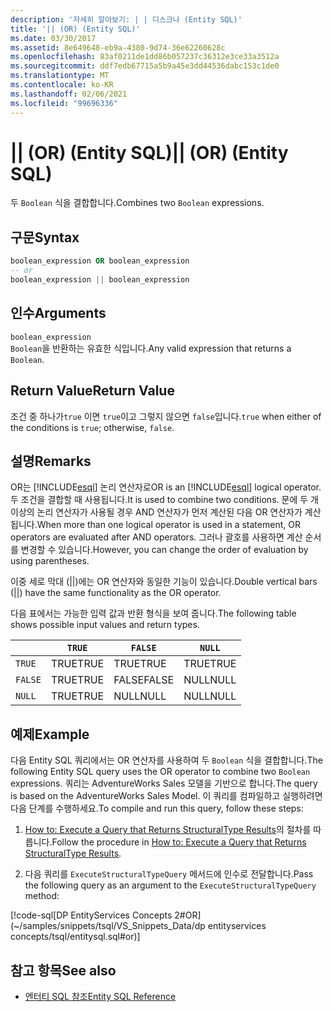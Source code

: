 ```yaml
---
description: '자세히 알아보기: | | 디스크나 (Entity SQL)'
title: '|| (OR) (Entity SQL)'
ms.date: 03/30/2017
ms.assetid: 8e649648-eb9a-4380-9d74-36e62260628c
ms.openlocfilehash: 83af0211de1dd86b057237c36312e3ce33a3512a
ms.sourcegitcommit: ddf7edb67715a5b9a45e3dd44536dabc153c1de0
ms.translationtype: MT
ms.contentlocale: ko-KR
ms.lasthandoff: 02/06/2021
ms.locfileid: "99696336"
---
```

# <a name="-or-entity-sql"></a><span data-ttu-id="a3321-103">|| (OR) (Entity SQL)</span><span class="sxs-lookup"><span data-stu-id="a3321-103">|| (OR) (Entity SQL)</span></span>

<span data-ttu-id="a3321-104">두 `Boolean` 식을 결합합니다.</span><span class="sxs-lookup"><span data-stu-id="a3321-104">Combines two `Boolean` expressions.</span></span>  
  
## <a name="syntax"></a><span data-ttu-id="a3321-105">구문</span><span class="sxs-lookup"><span data-stu-id="a3321-105">Syntax</span></span>  
  
```sql  
boolean_expression OR boolean_expression  
-- or
boolean_expression || boolean_expression  
```  
  
## <a name="arguments"></a><span data-ttu-id="a3321-106">인수</span><span class="sxs-lookup"><span data-stu-id="a3321-106">Arguments</span></span>  

 `boolean_expression`  
 <span data-ttu-id="a3321-107">`Boolean`을 반환하는 유효한 식입니다.</span><span class="sxs-lookup"><span data-stu-id="a3321-107">Any valid expression that returns a `Boolean`.</span></span>  
  
## <a name="return-value"></a><span data-ttu-id="a3321-108">Return Value</span><span class="sxs-lookup"><span data-stu-id="a3321-108">Return Value</span></span>  

 <span data-ttu-id="a3321-109">조건 중 하나가`true` 이면 `true`이고 그렇지 않으면 `false`입니다.</span><span class="sxs-lookup"><span data-stu-id="a3321-109">`true` when either of the conditions is `true`; otherwise, `false`.</span></span>  
  
## <a name="remarks"></a><span data-ttu-id="a3321-110">설명</span><span class="sxs-lookup"><span data-stu-id="a3321-110">Remarks</span></span>  

 <span data-ttu-id="a3321-111">OR는 [!INCLUDE[esql](../../../../../../includes/esql-md.md)] 논리 연산자로</span><span class="sxs-lookup"><span data-stu-id="a3321-111">OR is an [!INCLUDE[esql](../../../../../../includes/esql-md.md)] logical operator.</span></span> <span data-ttu-id="a3321-112">두 조건을 결합할 때 사용됩니다.</span><span class="sxs-lookup"><span data-stu-id="a3321-112">It is used to combine two conditions.</span></span> <span data-ttu-id="a3321-113">문에 두 개 이상의 논리 연산자가 사용될 경우 AND 연산자가 먼저 계산된 다음 OR 연산자가 계산됩니다.</span><span class="sxs-lookup"><span data-stu-id="a3321-113">When more than one logical operator is used in a statement, OR operators are evaluated after AND operators.</span></span> <span data-ttu-id="a3321-114">그러나 괄호를 사용하면 계산 순서를 변경할 수 있습니다.</span><span class="sxs-lookup"><span data-stu-id="a3321-114">However, you can change the order of evaluation by using parentheses.</span></span>  
  
 <span data-ttu-id="a3321-115">이중 세로 막대 (&#124;&#124;)에는 OR 연산자와 동일한 기능이 있습니다.</span><span class="sxs-lookup"><span data-stu-id="a3321-115">Double vertical bars (&#124;&#124;) have the same functionality as the OR operator.</span></span>  
  
 <span data-ttu-id="a3321-116">다음 표에서는 가능한 입력 값과 반환 형식을 보여 줍니다.</span><span class="sxs-lookup"><span data-stu-id="a3321-116">The following table shows possible input values and return types.</span></span>  
  
||`TRUE`|`FALSE`|`NULL`|  
|-|------------|-------------|------------|  
|`TRUE`|<span data-ttu-id="a3321-117">TRUE</span><span class="sxs-lookup"><span data-stu-id="a3321-117">TRUE</span></span>|<span data-ttu-id="a3321-118">TRUE</span><span class="sxs-lookup"><span data-stu-id="a3321-118">TRUE</span></span>|<span data-ttu-id="a3321-119">TRUE</span><span class="sxs-lookup"><span data-stu-id="a3321-119">TRUE</span></span>|  
|`FALSE`|<span data-ttu-id="a3321-120">TRUE</span><span class="sxs-lookup"><span data-stu-id="a3321-120">TRUE</span></span>|<span data-ttu-id="a3321-121">FALSE</span><span class="sxs-lookup"><span data-stu-id="a3321-121">FALSE</span></span>|<span data-ttu-id="a3321-122">NULL</span><span class="sxs-lookup"><span data-stu-id="a3321-122">NULL</span></span>|  
|`NULL`|<span data-ttu-id="a3321-123">TRUE</span><span class="sxs-lookup"><span data-stu-id="a3321-123">TRUE</span></span>|<span data-ttu-id="a3321-124">NULL</span><span class="sxs-lookup"><span data-stu-id="a3321-124">NULL</span></span>|<span data-ttu-id="a3321-125">NULL</span><span class="sxs-lookup"><span data-stu-id="a3321-125">NULL</span></span>|  
  
## <a name="example"></a><span data-ttu-id="a3321-126">예제</span><span class="sxs-lookup"><span data-stu-id="a3321-126">Example</span></span>  

 <span data-ttu-id="a3321-127">다음 Entity SQL 쿼리에서는 OR 연산자를 사용하여 두 `Boolean` 식을 결합합니다.</span><span class="sxs-lookup"><span data-stu-id="a3321-127">The following Entity SQL query uses the OR operator to combine two `Boolean` expressions.</span></span> <span data-ttu-id="a3321-128">쿼리는 AdventureWorks Sales 모델을 기반으로 합니다.</span><span class="sxs-lookup"><span data-stu-id="a3321-128">The query is based on the AdventureWorks Sales Model.</span></span> <span data-ttu-id="a3321-129">이 쿼리를 컴파일하고 실행하려면 다음 단계를 수행하세요.</span><span class="sxs-lookup"><span data-stu-id="a3321-129">To compile and run this query, follow these steps:</span></span>  
  
1. <span data-ttu-id="a3321-130">[How to: Execute a Query that Returns StructuralType Results](../how-to-execute-a-query-that-returns-structuraltype-results.md)의 절차를 따릅니다.</span><span class="sxs-lookup"><span data-stu-id="a3321-130">Follow the procedure in [How to: Execute a Query that Returns StructuralType Results](../how-to-execute-a-query-that-returns-structuraltype-results.md).</span></span>  
  
2. <span data-ttu-id="a3321-131">다음 쿼리를 `ExecuteStructuralTypeQuery` 메서드에 인수로 전달합니다.</span><span class="sxs-lookup"><span data-stu-id="a3321-131">Pass the following query as an argument to the `ExecuteStructuralTypeQuery` method:</span></span>  
  
 [!code-sql[DP EntityServices Concepts 2#OR](~/samples/snippets/tsql/VS_Snippets_Data/dp entityservices concepts/tsql/entitysql.sql#or)]  
  
## <a name="see-also"></a><span data-ttu-id="a3321-132">참고 항목</span><span class="sxs-lookup"><span data-stu-id="a3321-132">See also</span></span>

- [<span data-ttu-id="a3321-133">엔터티 SQL 참조</span><span class="sxs-lookup"><span data-stu-id="a3321-133">Entity SQL Reference</span></span>](entity-sql-reference.md)

